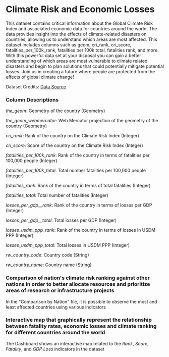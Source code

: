 # Climate Risk and Economic Losses

This dataset contains critical information about the Global Climate Risk Index and associated economic data for countries around the world. The data provides insight into the effects of climate-related disasters on countries, allowing us to understand which areas are most affected. This dataset includes columns such as geom, cri_rank, cri_score, fatalities_per_100k_rank, fatalities per 100k total, fatalities rank, and more. With this powerful data set at your disposal you can gain a better understanding of which areas are most vulnerable to climate related disasters and begin to plan solutions that could potentially mitigate potential losses. Join us in creating a future where people are protected from the effects of global climate change!

Dataset Credits: [Data Source](https://data.world/dataworldadmin)

### Column Descriptions
*the_geom*: Geometry of the country (Geometry)

*the_geom_webmercator*: Web Mercator projection of the geometry of the country (Geometry)

*cri_rank*: Rank of the country on the Climate Risk Index (Integer)

*cri_score*: Score of the country on the Climate Risk Index (Integer)

*fatalities_per_100k_rank*: Rank of the country in terms of fatalities per 100,000 people (Integer)

*fatalities_per_100k_total*: Total number fatalities per 100,000 people (Integer)

*fatalities_rank*:	Rank of the country in terms of total fatalities (Integer)

*fatalities_total*:	Total number of fatalities (Integer)

*losses_per_gdp__rank*:	Rank of the country in terms of losses per GDP (Integer)

*losses_per_gdp__total*:	Total losses per GDP (Integer)

*losses_usdm_ppp_rank*:	Rank of the country in terms of losses in USDM PPP (Integer)

*losses_usdm_ppp_total*:	Total losses in USDM PPP (Integer)

*rw_country_code*:	Country code (String)

*rw_country_name*:	Country name (String)


### Comparison of nation's climate risk ranking against other nations in order to better allocate resources and prioritize areas of research or infrastructure projects
In the "Comparison by Nation" file, it is possible to observe the most and least affected countries using various indicators

### Interactive map that graphically represent the relationship between fatality rates, economic losses and climate ranking for different countries around the world
The Dashboard shows an interactive map related to the *Rank*, *Score*, *Fatality*, and *GDP Loss* indicators in the dataset
